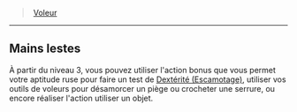 ﻿---
!Generic
Id: rogue_thief_hd.md#mains-lestes
ParentLink: rogue_thief_hd.md#voleur
Name: Mains lestes
ParentName: Voleur
NameLevel: 2
Attributes: {}
---
> [Voleur](hd_rogue_thief.md)

---

## Mains lestes

À partir du niveau 3, vous pouvez utiliser l'action bonus que vous permet votre aptitude ruse pour faire un test de [Dextérité (Escamotage)](hd_abilities_dexterity_escamotage.md), utiliser vos outils de voleurs pour désamorcer un piège ou crocheter une serrure, ou encore réaliser l'action utiliser un objet.

